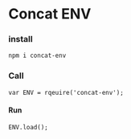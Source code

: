 # Concat ENV

### install

    npm i concat-env

### Call

    var ENV = rqeuire('concat-env');

#### Run

    ENV.load();
